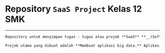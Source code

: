 # Repository `SaaS Project` Kelas 12 SMK
------------------------------------------

```markdown
Repository untuk menyimpan tugas - tugas atau projek **SaaS** **__(Software As A Service)__**.
```
```markdown
Projek utama yang dibuat adalah **Membuat aplikasi big data.** Aplikasi tersebut dikerjakan *secara berkelompok* dan nama aplikasinya adalah `Program Analisa Cuaca Panas dan Dingin Menggunakan Apache Hadoop dan Java`.
```